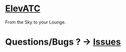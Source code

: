 [ElevATC](http://nobe4.github.io/ElevATC/)
=======

From the Sky to your Lounge.

Questions/Bugs ? -> [Issues](https://github.com/nobe4/ElevATC/issues/new)
===
